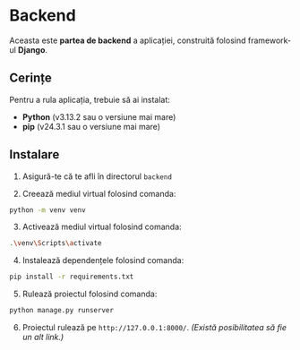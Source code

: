 # Backend
Aceasta este **partea de backend** a aplicației, construită folosind framework-ul **Django**.

## Cerințe
Pentru a rula aplicația, trebuie să ai instalat:
* **Python** (v3.13.2 sau o versiune mai mare)
* **pip** (v24.3.1 sau o versiune mai mare)

## Instalare
1. Asigură-te că te afli în directorul `backend`

2. Creează mediul virtual folosind comanda:
```bash
python -m venv venv
```

3. Activează mediul virtual folosind comanda:
```bash
.\venv\Scripts\activate
```

4. Instalează dependențele folosind comanda:
```bash
pip install -r requirements.txt
```

5. Rulează proiectul folosind comanda:
```bash
python manage.py runserver
```

6. Proiectul rulează pe `http://127.0.0.1:8000/`. *(Există posibilitatea să fie un alt link.)*
